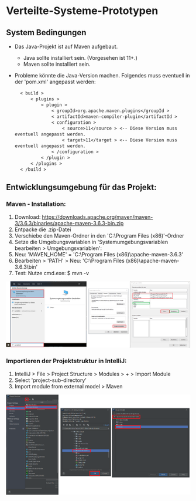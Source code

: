 # Verteilte-Systeme-Prototypen


## System Bedingungen

* Das Java-Projekt ist auf Maven aufgebaut.
    * Java sollte installiert sein. (Vorgesehen ist 11+.)
    * Maven sollte installiert sein.
* Probleme könnte die Java-Version machen. Folgendes muss eventuell in der 'pom.xml' angepasst werden:
    
    
        < build >
            < plugins >
                < plugin >
                    < groupId>org.apache.maven.plugins</groupId >
                    < artifactId>maven-compiler-plugin</artifactId >
                    < configuration >
                        < source>11</source > <-- Diese Version muss eventuell angepasst werden.
                        < target>11</target > <-- Diese Version muss eventuell angepasst werden.
                    < /configuration >
                < /plugin >
            < /plugins >
        < /build >


## Entwicklungsumgebung für das Projekt:

### Maven - Installation:

1. Download: https://downloads.apache.org/maven/maven-3/3.6.3/binaries/apache-maven-3.6.3-bin.zip
2. Entpacke die .zip-Datei
3. Verschiebe den Maven-Ordner in den 'C:\Program Files (x86)\'-Ordner
4. Setze die Umgebungsvariablen in 'Systemumgebungsvariablen bearbeiten > Umgebungsvariablen':
5. Neu: 'MAVEN_HOME' = 'C:\Program Files (x86)\apache-maven-3.6.3'
6. Bearbeiten > 'PATH' > Neu: 'C:\Program Files (x86)\apache-maven-3.6.3\bin'
7. Test: Nutze cmd.exe: $ mvn -v

<img src="readme-images/SystemVariables.png" alt="System Variables">

### Importieren der Projektstruktur in IntelliJ:

1. IntelliJ > File > Project Structure > Modules > + > Import Module
2. Select 'project-sub-directory'
3. Import module from external model > Maven

<img src="readme-images/ImportProjectStructure.png" alt="Import Project Structure">